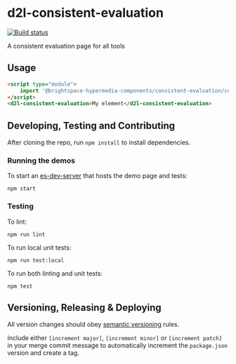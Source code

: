 # d2l-consistent-evaluation

[![Build status](https://travis-ci.com/BrightspaceHypermediaComponents/consistent-evaluation.svg?branch=master)](https://travis-ci.com/BrightspaceHypermediaComponents/consistent-evaluation)

A consistent evaluation page for all tools

## Usage

```html
<script type="module">
    import '@brightspace-hypermedia-components/consistent-evaluation/consistent-evaluation.js';
</script>
<d2l-consistent-evaluation>My element</d2l-consistent-evaluation>
```

## Developing, Testing and Contributing

After cloning the repo, run `npm install` to install dependencies.

### Running the demos

To start an [es-dev-server](https://open-wc.org/developing/es-dev-server.html) that hosts the demo page and tests:

```shell
npm start
```

### Testing

To lint:

```shell
npm run lint
```

To run local unit tests:

```shell
npm run test:local
```

To run both linting and unit tests:

```shell
npm test
```

## Versioning, Releasing & Deploying

All version changes should obey [semantic versioning](https://semver.org/) rules.

Include either `[increment major]`, `[increment minor]` or `[increment patch]` in your merge commit message to automatically increment the `package.json` version and create a tag.
 
